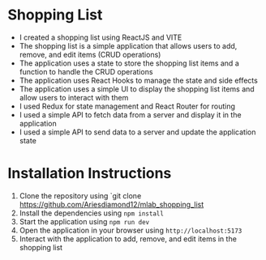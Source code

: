 # Shopping List

- I created a shopping list using ReactJS and VITE
- The shopping list is a simple application that allows users to add, remove, and edit items (CRUD operations)
- The application uses a state to store the shopping list items and a function to handle the CRUD operations
- The application uses React Hooks to manage the state and side effects
- The application uses a simple UI to display the shopping list items and allow users to interact with them
- I used Redux for state management and React Router for routing
- I used a simple API to fetch data from a server and display it in the application
- I used a simple API to send data to a server and update the application state

# Installation Instructions

1. Clone the repository using `git clone https://github.com/Ariesdiamond12/mlab_shopping_list
2. Install the dependencies using `npm install`
3. Start the application using `npm run dev`
4. Open the application in your browser using `http://localhost:5173`
5. Interact with the application to add, remove, and edit items in the shopping list
